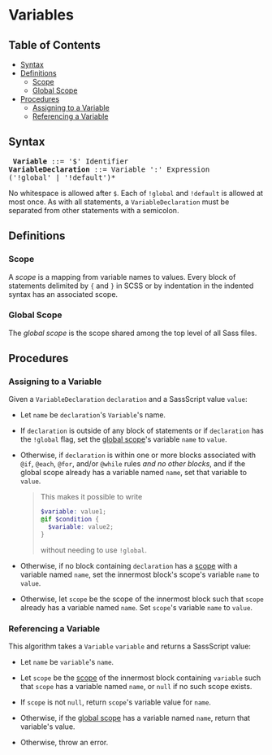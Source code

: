 # Variables

## Table of Contents

* [Syntax](#syntax)
* [Definitions](#definitions)
  * [Scope](#scope)
  * [Global Scope](#global-scope)
* [Procedures](#procedures)
  * [Assigning to a Variable](#assigning-to-a-variable)
  * [Referencing a Variable](#referencing-a-variable)
  
## Syntax

<x><pre>
**Variable**            ::= '$' Identifier
**VariableDeclaration** ::= Variable ':' Expression ('!global' | '!default')*
</pre></x>

No whitespace is allowed after `$`. Each of `!global` and `!default` is allowed
at most once. As with all statements, a `VariableDeclaration` must be separated
from other statements with a semicolon.

## Definitions

### Scope

A *scope* is a mapping from variable names to values. Every block of statements
delimited by `{` and `}` in SCSS or by indentation in the indented syntax has an
associated scope.

### Global Scope

The *global scope* is the scope shared among the top level of all Sass files.

## Procedures

### Assigning to a Variable

Given a `VariableDeclaration` `declaration` and a SassScript value `value`:

* Let `name` be `declaration`'s `Variable`'s name.

* If `declaration` is outside of any block of statements or if `declaration` has
  the `!global` flag, set the [global scope](#global-scope)'s variable `name` to
  `value`.

* Otherwise, if `declaration` is within one or more blocks associated with
  `@if`, `@each`, `@for`, and/or `@while` rules *and no other blocks*, and if
  the global scope already has a variable named `name`, set
  that variable to `value`.

  > This makes it possible to write
  >
  > ```scss
  > $variable: value1;
  > @if $condition {
  >   $variable: value2;
  > }
  > ```
  >
  > without needing to use `!global`.

* Otherwise, if no block containing `declaration` has a [scope](#scope) with a
  variable named `name`, set the innermost block's scope's variable `name` to
  `value`.

* Otherwise, let `scope` be the scope of the innermost block such that `scope`
  already has a variable named `name`. Set `scope`'s variable `name` to `value`.
  
### Referencing a Variable

This algorithm takes a `Variable` `variable` and returns a SassScript value:

* Let `name` be `variable`'s `name`.

* Let `scope` be the [scope](#scope) of the innermost block containing
  `variable` such that `scope` has a variable named `name`, or `null` if no such
  scope exists.

* If `scope` is not `null`, return `scope`'s variable value for `name`.

* Otherwise, if the [global scope](#global-scope) has a variable named `name`,
  return that variable's value.

* Otherwise, throw an error.
